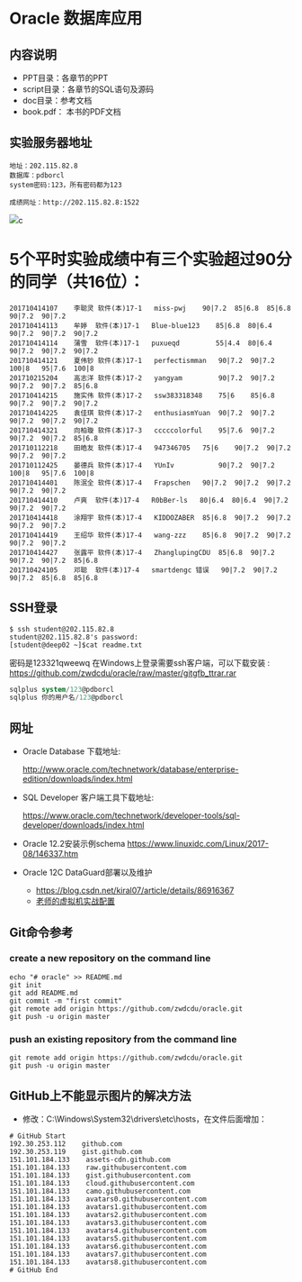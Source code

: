 # Oracle 数据库应用


## 内容说明

- PPT目录：各章节的PPT
- script目录：各章节的SQL语句及源码
- doc目录：参考文档
- book.pdf： 本书的PDF文档

## 实验服务器地址

```flow js
地址：202.115.82.8
数据库：pdborcl
system密码:123，所有密码都为123

成绩网址：http://202.115.82.8:1522

````
![](./img/timg.gif)c 
# 5个平时实验成绩中有三个实验超过90分的同学（共16位）：
```
201710414107	李聪灵	软件(本)17-1	miss-pwj	90|7.2	85|6.8	85|6.8	90|7.2	90|7.2
201710414113	牟婷	软件(本)17-1	Blue-blue123	85|6.8	80|6.4	90|7.2	90|7.2	90|7.2
201710414114	蒲雪	软件(本)17-1	puxueqd	        55|4.4	80|6.4	90|7.2	90|7.2	90|7.2
201710414121	夏伟钞	软件(本)17-1	perfectismman	90|7.2	90|7.2	100|8	95|7.6	100|8
201710215204	高志洋	软件(本)17-2	yangyam	        90|7.2	90|7.2	90|7.2	90|7.2	85|6.8
201710414215	施实伟	软件(本)17-2	ssw383318348	75|6	85|6.8	90|7.2	90|7.2	90|7.2
201710414225	袁佳琪	软件(本)17-2	enthusiasmYuan	90|7.2	90|7.2	90|7.2	90|7.2	90|7.2
201710414321	向柏璇	软件(本)17-3	cccccolorful	95|7.6	90|7.2	90|7.2	90|7.2	85|6.8
201710112218	田皓友	软件(本)17-4	947346705	75|6	90|7.2	90|7.2	90|7.2	90|7.2
201710112425	晏德兵	软件(本)17-4	YUnIv	        90|7.2	90|7.2	100|8	95|7.6	100|8
201710414401	陈泯全	软件(本)17-4	Frapschen	90|7.2	90|7.2	90|7.2	90|7.2	90|7.2
201710414410	卢爽	软件(本)17-4	R0bBer-ls	80|6.4	80|6.4	90|7.2	90|7.2	90|7.2
201710414418	涂翔宇	软件(本)17-4	KIDDOZABER	85|6.8	90|7.2	90|7.2	90|7.2	90|7.2
201710414419	王绍华	软件(本)17-4	wang-zzz	85|6.8	90|7.2	90|7.2	90|7.2	90|7.2
201710414427	张露平	软件(本)17-4	ZhanglupingCDU	85|6.8	90|7.2	90|7.2	90|7.2	85|6.8
201710424105	邓聪	软件(本)17-4	smartdengc 错误	90|7.2	90|7.2	90|7.2	85|6.8	85|6.8
```
## SSH登录
```shell
$ ssh student@202.115.82.8
student@202.115.82.8's password:
[student@deep02 ~]$cat readme.txt

```
密码是123321qweewq
在Windows上登录需要ssh客户端，可以下载安装 : 
https://github.com/zwdcdu/oracle/raw/master/gitgfb_ttrar.rar

```sql
sqlplus system/123@pdborcl
sqlplus 你的用户名/123@pdborcl
```

## 网址
- Oracle Database 下载地址:

    http://www.oracle.com/technetwork/database/enterprise-edition/downloads/index.html

- SQL Developer 客户端工具下载地址:

    https://www.oracle.com/technetwork/developer-tools/sql-developer/downloads/index.html
    
- Oracle 12.2安装示例schema
    https://www.linuxidc.com/Linux/2017-08/146337.htm
    
 - Oracle 12C DataGuard部署以及维护
    - https://blog.csdn.net/kiral07/article/details/86916367
    - [老师的虚拟机实战配置](./doc/Oracle12c%20DataGuard实际配置.md)
## Git命令参考

### create a new repository on the command line
```shell
echo "# oracle" >> README.md
git init
git add README.md
git commit -m "first commit"
git remote add origin https://github.com/zwdcdu/oracle.git
git push -u origin master
```

### push an existing repository from the command line
```shell
git remote add origin https://github.com/zwdcdu/oracle.git
git push -u origin master
```

## GitHub上不能显示图片的解决方法
- 修改：C:\Windows\System32\drivers\etc\hosts，在文件后面增加：
```
# GitHub Start 
192.30.253.112    github.com 
192.30.253.119    gist.github.com
151.101.184.133    assets-cdn.github.com
151.101.184.133    raw.githubusercontent.com
151.101.184.133    gist.githubusercontent.com
151.101.184.133    cloud.githubusercontent.com
151.101.184.133    camo.githubusercontent.com
151.101.184.133    avatars0.githubusercontent.com
151.101.184.133    avatars1.githubusercontent.com
151.101.184.133    avatars2.githubusercontent.com
151.101.184.133    avatars3.githubusercontent.com
151.101.184.133    avatars4.githubusercontent.com
151.101.184.133    avatars5.githubusercontent.com
151.101.184.133    avatars6.githubusercontent.com
151.101.184.133    avatars7.githubusercontent.com
151.101.184.133    avatars8.githubusercontent.com
# GitHub End
```
